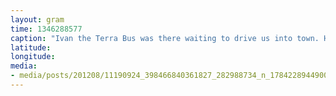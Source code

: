 ```yaml
---
layout: gram
time: 1346288577
caption: "Ivan the Terra Bus was there waiting to drive us into town. Here we come, McMurdo!"
latitude: 
longitude: 
media:
- media/posts/201208/11190924_398466840361827_282988734_n_17842289449000351.jpg
---
```

